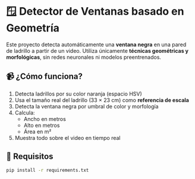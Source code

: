 # 🪟 Detector de Ventanas basado en Geometría

Este proyecto detecta automáticamente una **ventana negra** en una pared de ladrillo a partir de un video. Utiliza únicamente **técnicas geométricas y morfológicas**, sin redes neuronales ni modelos preentrenados.

## 📹 ¿Cómo funciona?

1. Detecta ladrillos por su color naranja (espacio HSV)
2. Usa el tamaño real del ladrillo (33 × 23 cm) como **referencia de escala**
3. Detecta la ventana negra por umbral de color y morfología
4. Calcula:
   - Ancho en metros
   - Alto en metros
   - Área en m²
5. Muestra todo sobre el video en tiempo real

## 🔧 Requisitos

```bash
pip install -r requirements.txt
